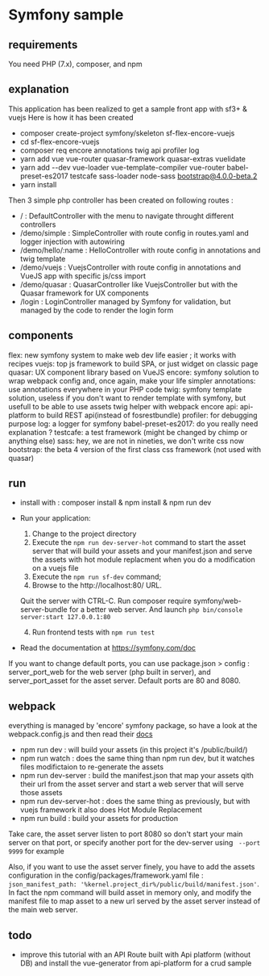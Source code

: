 # Symfony sample

## requirements

You need PHP (7.x), composer, and npm

## explanation
This application has been realized to get a sample front app with sf3+ & vuejs
Here is how it has been created

* composer create-project symfony/skeleton sf-flex-encore-vuejs
* cd sf-flex-encore-vuejs
* composer req encore annotations twig api profiler log
* yarn add vue vue-router quasar-framework quasar-extras vuelidate 
* yarn add --dev vue-loader vue-template-compiler vue-router babel-preset-es2017 testcafe sass-loader node-sass bootstrap@4.0.0-beta.2
* yarn install 

Then 3 simple php controller has been created on following routes :
 
 * / : DefaultController with the menu to navigate throught different controllers
 * /demo/simple : SimpleController with route config in routes.yaml and logger injection with autowiring
 * /demo/hello/:name : HelloController with route config in annotations and twig template
 * /demo/vuejs : VuejsController with route config in annotations and VueJS app with specific js/css import
 * /demo/quasar : QuasarController like VuejsController but with the Quasar framework for UX components
 * /login : LoginController managed by Symfony for validation, but managed by the code to render the login form
 
## components

flex: new symfony system to make web dev life easier ; it works with recipes
vuejs: top js framework to build SPA, or just widget on classic page
quasar: UX component library based on VueJS
encore: symfony solution to wrap webpack config and, once again, make your life simpler
annotations: use annotations everywhere in your PHP code
twig: symfony template solution, useless if you don't want to render template with symfony, but usefull to be able to use assets twig helper with webpack encore
api: api-platform to build REST api(instead of fosrestbundle)
profiler: for debugging purpose
log: a logger for symfony
babel-preset-es2017: do you really need explanation ?
testcafe: a test framework (might be changed by chimp or anything else)
sass: hey, we are not in nineties, we don't write css now
bootstrap: the beta 4 version of the first class css framework (not used with quasar)

## run

* install with : composer install & npm install & npm run dev
* Run your application:
  1. Change to the project directory
  2. Execute the `npm run dev-server-hot` command to start the asset server that will build your assets and your manifest.json and serve the assets with hot module replacment when you do a modification on a vuejs file 
  2. Execute the `npm run sf-dev` command;
  3. Browse to the http://localhost:80/ URL.

    Quit the server with CTRL-C.
    Run composer require symfony/web-server-bundle for a better web server.
    And launch `php bin/console server:start 127.0.0.1:80`
    
  4. Run frontend tests with `npm run test`

* Read the documentation at https://symfony.com/doc

If you want to change default ports, you can use package.json > config : server_port_web for the web server (php built in server), and server_port_asset for the asset server.
Default ports are 80 and 8080.

## webpack

everything is managed by 'encore' symfony package, so have a look at the webpack.config.js and then read their [docs](http://symfony.com/doc/current/frontend.html)
 * npm run dev : will build your assets (in this project it's /public/build/)
 * npm run watch : does the same thing than npm run dev, but it watches files modifictaion to re-generate the assets
 * npm run dev-server :  build the manifest.json that map your assets qith their url from the asset server and start a web server that will serve those assets
 * npm run dev-server-hot : does the same thing as previously, but with vuejs framework it also does Hot Module Replacement 
 * npm run build : build your assets for production
 
Take care, the asset server listen to port 8080 so don't start your main server on that port, or specify another port for the dev-server using ` --port 9999` for example

Also, if you want to use the asset server finely, you have to add the assets configuration in the config/packages/framework.yaml file :
`json_manifest_path: '%kernel.project_dir%/public/build/manifest.json'`. In fact the npm command will build asset in memory only, and modify the manifest file to map asset to a new url served by the asset server instead of the main web server.

## todo

* improve this tutorial with an API Route built with Api platform (without DB) and install the vue-generator from api-platform for a crud sample

